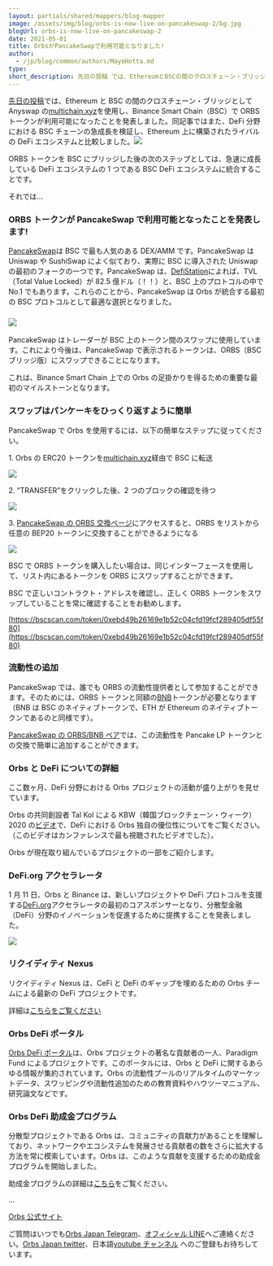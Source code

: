 ```yaml
---
layout: partials/shared/mappers/blog-mapper
image: /assets/img/blog/orbs-is-now-live-on-pancakeswap-2/bg.jpg
blogUrl: orbs-is-now-live-on-pancakeswap-2
date: 2021-05-01
title: OrbsがPancakeSwapで利用可能となりました!
author:
  - /jp/blog/common/authors/MayoHotta.md
type:
short_description: 先日の投稿 では、EthereumとBSCの間のクロスチェーン・ブリッジとしてAnyswapの[multichain.xyz](https://multichain.xyz/)を使用し、Binance Smart Chain（BSC）でORBSトークンが利用可能になったことを発表しました。同記事ではまた、DeFi分野におけるBSCチェーンの急成長を検証し、Ethereum上に構築されたライバルのDeFiエコシステムと比較しました。
---
```


[先日の投稿](https://www.orbs.com/jp/orbs%e3%81%8cbinance-smart-chain%e3%81%a7%e5%88%a9%e7%94%a8%e5%8f%af%e8%83%bd%e3%81%a8%e3%81%aa%e3%82%8a%e3%81%be%e3%81%97%e3%81%9f/)では、Ethereum と BSC の間のクロスチェーン・ブリッジとして Anyswap の[multichain.xyz](https://multichain.xyz/)を使用し、Binance Smart Chain（BSC）で ORBS トークンが利用可能になったことを発表しました。同記事ではまた、DeFi 分野における BSC チェーンの急成長を検証し、Ethereum 上に構築されたライバルの DeFi エコシステムと比較しました。![](/assets/img/blog/orbs-is-now-live-on-pancakeswap-2/photo_2021-04-22_21-53-45-1030x579.jpg)

ORBS トークンを BSC にブリッジした後の次のステップとしては、急速に成長している DeFi エコシステムの 1 つである BSC DeFi エコシステムに統合することです。

それでは...

### ORBS トークンが PancakeSwap で利用可能となったことを発表します!

[PancakeSwap](https://pancakeswap.finance/)は BSC で最も人気のある DEX/AMM です。PancakeSwap は Uniswap や SushiSwap によく似ており、実際に BSC に導入された Uniswap の最初のフォークの一つです。PancakeSwap は、[DefiStation](https://www.defistation.io/)によれば、TVL（Total Value Locked）が 82.5 億ドル（！！）と、BSC 上のプロトコルの中で No.1 でもあります。これらのことから、PancakeSwap は Orbs が統合する最初の BSC プロトコルとして最適な選択となりました。

### ![](/assets/img/blog/orbs-is-now-live-on-pancakeswap-2/Screen-Shot-2021-04-29-at-14.03.19-1030x754.png)

PancakeSwap はトレーダーが BSC 上のトークン間のスワップに使用しています。これにより今後は、PancakeSwap で表示されるトークンは、ORBS（BSC ブリッジ版）にスワップできることになります。

これは、Binance Smart Chain 上での Orbs の足掛かりを得るための重要な最初のマイルストーンとなります。

### スワップはパンケーキをひっくり返すように簡単

PancakeSwap で Orbs を使用するには、以下の簡単なステップに従ってください。

1\. Orbs の ERC20 トークンを[multichain.xyz](https://multichain.xyz/)経由で BSC に転送

![](/assets/img/blog/orbs-is-now-live-on-pancakeswap-2/Screen-Shot-2021-04-29-at-14.05.00.png)

2\. ”TRANSFER”をクリックした後、2 つのブロックの確認を待つ

![](/assets/img/blog/orbs-is-now-live-on-pancakeswap-2/Screen-Shot-2021-04-29-at-14.05.08.png)

3\. [PancakeSwap の ORBS 交換ページ](https://exchange.pancakeswap.finance/#/swap?outputCurrency=0xebd49b26169e1b52c04cfd19fcf289405df55f80)にアクセスすると、ORBS をリストから任意の BEP20 トークンに交換することができるようになる

![](/assets/img/blog/orbs-is-now-live-on-pancakeswap-2/Screen-Shot-2021-04-29-at-14.05.15.png)

BSC で ORBS トークンを購入したい場合は、同じインターフェースを使用して、リスト内にあるトークンを ORBS にスワップすることができます。

BSC で正しいコントラクト・アドレスを確認し、正しく ORBS トークンをスワップしていることを常に確認することをお勧めします。

[https://bscscan.com/token/0xebd49b26169e1b52c04cfd19fcf289405df55f80](https://bscscan.com/token/0xebd49b26169e1b52c04cfd19fcf289405df55f80)

### 流動性の追加

PancakeSwap では、誰でも ORBS の流動性提供者として参加することができます。そのためには、ORBS トークンと同額の[BNB](https://www.coingecko.com/en/coins/binance-coin)トークンが必要となります（BNB は BSC のネイティブトークンで、ETH が Ethereum のネイティブトークンであるのと同様です）。

[PancakeSwap の ORBS/BNB ペア](https://exchange.pancakeswap.finance/#/add/BNB/0xeBd49b26169e1b52c04cFd19FCf289405dF55F80)では、この流動性を Pancake LP トークンとの交換で簡単に追加することができます。

### Orbs と DeFi についての詳細

ここ数ヶ月、DeFi 分野における Orbs プロジェクトの活動が盛り上がりを見せています。

Orbs の共同創設者 Tal Kol による KBW（韓国ブロックチェーン・ウィーク） 2020 の[ビデオ](https://koreablockchainweek.com/watch/-qwejixcidqweq)で、DeFi における Orbs 独自の優位性についてをご覧ください。（このビデオはカンファレンスで最も視聴されたビデオでした）。

Orbs が現在取り組んでいるプロジェクトの一部をご紹介します。

### DeFi.org アクセラレータ

1 月 11 日、Orbs と Binance は、新しいプロジェクトや DeFi プロトコルを支援する[DeFi.org](https://defi.org/)アクセラレータの最初のコアスポンサーとなり、分散型金融（DeFi）分野のイノベーションを促進するために提携することを発表しました。

![](/assets/img/blog/orbs-is-now-live-on-pancakeswap-2/photo_2021-01-17_10-43-15-1030x617.jpg)

### リクイディティ Nexus

リクイディティ Nexus は、CeFi と DeFi のギャップを埋めるための Orbs チームによる最新の DeFi プロジェクトです。

詳細は[こちらをご覧ください](https://www.orbs.com/jp/orbs-%e3%83%aa%e3%82%af%e3%82%a4%e3%83%87%e3%82%a3%e3%83%86%e3%82%a3nexus%e3%81%ae%e7%b4%b9%e4%bb%8b-%e6%b5%81%e5%8b%95%e6%80%a7%e4%be%9b%e7%b5%a6%e3%82%b5%e3%83%bc%e3%83%93%e3%82%b9/)

### Orbs DeFi ポータル

[Orbs DeFi ポータル](https://orbsdefi.com/)は、Orbs プロジェクトの著名な貢献者の一人、Paradigm Fund によるプロジェクトです。このポータルには、Orbs と DeFi に関するあらゆる情報が集約されています。Orbs の流動性プールのリアルタイムのマーケットデータ、スワッピングや流動性追加のための教育資料やハウツーマニュアル、研究論文などです。

### Orbs DeFi 助成金プログラム

分散型プロジェクトである Orbs は、コミュニティの貢献力があることを理解しており、ネットワークやエコシステムを発展させる貢献者の数をさらに拡大する方法を常に模索しています。Orbs は、このような貢献を支援するための助成金プログラムを開始しました。

助成金プログラムの詳細は[こちら](https://www.orbs.com/white-papers/orbs-grant-program-2/)をご覧ください。

...

[Orbs 公式サイト](https://www.orbs.com/jp/)

ご質問はいつでも[Orbs Japan Telegram](https://t.me/joinchat/G0HZhBQssmZ05v6sp_G6jg)、[オフィシャル LINE](https://line.me/R/ti/p/%40vrf9558a)へご連絡ください。[Orbs Japan twitter](https://twitter.com/JapanOrbs)、日本語[youtube チャンネル](https://www.youtube.com/channel/UCZePjhX4e6CuAe8v63Li9lg) へのご登録もお待ちしています。
